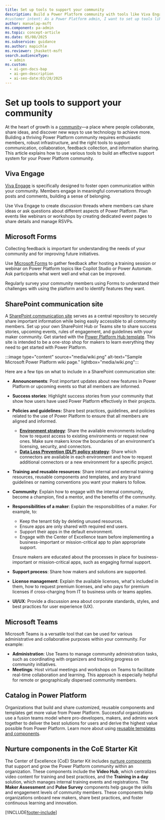 ```yaml
---
title: Set up tools to support your community
description: Build a Power Platform community with tools like Viva Engage, Microsoft Forms, and SharePoint to foster collaboration, share ideas, and drive innovation.
#customer intent: As a Power Platform admin, I want to set up tools like Viva Engage, Microsoft Forms, and SharePoint to support my community so that I can foster collaboration and innovation.
author: manuelap-msft
ms.component: pa-admin
ms.topic: concept-article
ms.date: 05/08/2025
ms.subservice: guidance
ms.author: mapichle
ms.reviewer: jhaskett-msft
search.audienceType:
  - admin
ms.custom:
  - ai-gen-docs-bap
  - ai-gen-description
  - ai-seo-date:03/28/2025
---
```


# Set up tools to support your community

At the heart of growth is a [community](community-goals.md)—a place where people collaborate, share ideas, and discover new ways to use technology to achieve more. Building a thriving Power Platform community requires enthusiastic members, robust infrastructure, and the right tools to support communication, collaboration, feedback collection, and information sharing. This article explains how to use various tools to build an effective support system for your Power Platform community.    

## Viva Engage

[Viva Engage](/viva/engage/overview) is specifically designed to foster open communication within your community. Members engage in meaningful conversations through posts and comments, building a sense of belonging.

Use Viva Engage to create discussion threads where members can share ideas or ask questions about different aspects of Power Platform. Plan events like webinars or workshops by creating dedicated event pages to share details and manage RSVPs.

## Microsoft Forms

Collecting feedback is important for understanding the needs of your community and for improving future initiatives.

Use [Microsoft Forms](https://support.microsoft.com/office/what-is-microsoft-forms-6b391205-523c-45d2-b53a-fc10b22017c8) to gather feedback after hosting a training session or webinar on Power Platform topics like Copilot Studio or Power Automate. Ask participants what went well and what can be improved.  

Regularly survey your community members using Forms to understand their challenges with using the platform and to identify features they want.  

## SharePoint communication site

A [SharePoint communication site](https://support.microsoft.com/office/plan-your-sharepoint-communication-site-35d9adfe-d5cc-462f-a63a-bae7f2529182) serves as a central repository to securely share important information while being easily accessible to all community members. Set up your own SharePoint Hub or Teams site to share success stories, upcoming events, rules of engagement, and guidelines with your maker community. Get started with the [Power Platform Hub template](sharepoint-site-template.md). This site is intended to be a one-stop shop for makers to learn everything they need to get started with Power Platform.  

:::image type="content" source="media/wiki.png" alt-text="Sample Microsoft Power Platform wiki page." lightbox="media/wiki.png":::

Here are a few tips on what to include in a SharePoint communication site:  

- **Announcements**: Post important updates about new features in Power Platform or upcoming events so that all members are informed.

- **Success stories**: Highlight success stories from your community that show how users have used Power Platform effectively in their projects.

- **Policies and guidelines:** Share best practices, guidelines, and policies related to the use of Power Platform to ensure that all members are aligned and informed.
  - **[Environment strategy](../white-papers/environment-strategy.md)**: Share the available environments including how to request access to existing environments or request new ones. Make sure makers know the boundaries of an environment's licensing, security, and connectors.
  - **[Data Loss Prevention (DLP) policy strategy](dlp-strategy.md)**: Share which connectors are available in each environment and how to request additional connectors or a new environment for a specific project.

- **Training and reusable resources**: Share internal and external training resources, reusable components and templates, and any brand guidelines or naming conventions you want your makers to follow.

- **Community**: Explain how to engage with the internal community, become a champion, find a mentor, and the benefits of the community.

- **Responsibilities of a maker**: Explain the responsibilities of a maker. For example, to:
  - Keep the tenant tidy by deleting unused resources.
  - Ensure apps are only shared with required end users.
  - Support their apps in the default environment.
  - Engage with the Center of Excellence team before implementing a business-important or mission-critical app to plan appropriate support.
  
  Ensure makers are educated about the processes in place for business-important or mission-critical apps, such as engaging formal support.

- **Support process**: Share how makers and solutions are supported.

- **License management**: Explain the available licenses, what's included in them, how to request premium licenses, and who pays for premium licenses if cross-charging from IT to business units or teams applies.

- **UI/UX**: Provide a discussion area about corporate standards, styles, and best practices for user experience (UX).

## Microsoft Teams

Microsoft Teams is a versatile tool that can be used for various administrative and collaborative purposes within your community. For example:

- **Administration**: Use Teams to manage community administration tasks, such as coordinating with organizers and tracking progress on community initiatives.
- **Meetings**: Host virtual meetings and workshops on Teams to facilitate real-time collaboration and learning. This approach is especially helpful for remote or geographically dispersed community members.

## Catalog in Power Platform

Organizations that build and share customized, reusable components and templates get more value from Power Platform. Successful organizations use a fusion teams model where pro-developers, makers, and admins work together to deliver the best solutions for users and derive the highest value possible from Power Platform. Learn more about using [reusable templates and components](reusable.md).  

## Nurture components in the CoE Starter Kit

The Center of Excellence (CoE) Starter Kit includes [nurture components](/power-platform/guidance/coe/nurture-components) that support and grow the Power Platform community within an organization. These components include the **Video Hub**, which centralizes video content for training and best practices, and the **Training in a day** solution, which manages internal training events and registrations. The **Maker Assessment** and **Pulse Survey** components help gauge the skills and engagement levels of community members. These components help organizations onboard new makers, share best practices, and foster continuous learning and innovation.

[!INCLUDE[footer-include](../../includes/footer-banner.md)]
